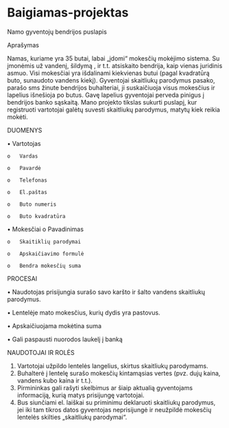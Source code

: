 # Baigiamas-projektas
Namo gyventojų bendrijos puslapis

Aprašymas

Namas, kuriame yra 35 butai, labai „įdomi“ mokesčių mokėjimo sistema. Su įmonėmis už vandenį, šildymą , ir t.t. atsiskaito bendrija, kaip vienas juridinis  asmuo. Visi mokesčiai yra išdalinami kiekvienas butui (pagal kvadratūrą buto, sunaudoto vandens kiekį). Gyventojai skaitliukų parodymus pasako, parašo sms žinute bendrijos buhalteriai, ji suskaičiuoja visus mokesčius ir lapelius išnešioja po butus. Gavę lapelius gyventojai perveda pinigus į bendrijos banko sąskaitą. Mano projekto tikslas sukurti puslapį, kur registruoti vartotojai galėtų suvesti skaitliukų parodymus, matytų kiek reikia mokėti. 

DUOMENYS

•	Vartotojas

    o	Vardas
    
    o	Pavardė
    
    o	Telefonas
    
    o	El.paštas
    
    o	Buto numeris
    
    o	Buto kvadratūra
    
•	Mokesčiai
    o	Pavadinimas
    
    o	Skaitiklių parodymai
    
    o	Apskaičiavimo formulė
    
    o	Bendra mokesčių suma
    
    
PROCESAI

•	Naudotojas prisijungia surašo savo karšto ir šalto vandens skaitliukų parodymus.

•	Lentelėje mato mokesčius, kurių dydis yra pastovus.

•	Apskaičiuojama mokėtina suma

•	Gali paspausti nuorodos laukelį į banką

NAUDOTOJAI IR ROLĖS

1.	Vartotojai užpildo lentelės langelius, skirtus  skaitliukų parodymams.
2.	Buhalterė į lentelę surašo mokesčių kintamąsias vertes (pvz. dujų kaina, vandens kubo kaina ir t.t.). 
3.	Pirmininkas gali rašyti skelbimus ar šiaip aktualią gyventojams informaciją, kurią matys prisijungę vartotojai.
4.	Bus siunčiami el. laiškai su priminimu deklaruoti skaitliukų parodymus, jei iki tam tikros datos gyventojas neprisijungė ir neužpildė mokesčių lentelės skilties „skaitliukų parodymai“.
